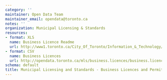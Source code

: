 ```yaml
---
category: ''
maintainer: Open Data Team
maintainer_email: opendata@toronto.ca
notes: ''
organization: Municipal Licensing & Standards
resources:
- format: XLS
  name: Business Licence Readme
  url: http://www1.toronto.ca/City_Of_Toronto/Information_&_Technology/Open_Data/Data_Sets/Assets/Files/mls_business_licences_permits_readme.xls
- format: CSV
  name: Business Licences
  url: http://opendata.toronto.ca/mls/business.licences/business.licences.csv
schema: default
title: Municipal Licensing and Standards - Business Licences and Permits
---
```

